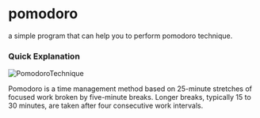 # pomodoro

a simple program that can help you to perform pomodoro technique.

### Quick Explanation

![PomodoroTechnique](/media/pomodoro_technique.jpg)

Pomodoro is a time management method based on 25-minute stretches of focused work broken by five-minute breaks. Longer breaks, typically 15 to 30 minutes, are taken after four consecutive work intervals.
